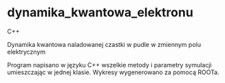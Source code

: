 # dynamika_kwantowa_elektronu
C++

Dynamika kwantowa naladowanej czastki w pudle w zmiennym polu elektrycznym

Program napisano w języku C++ wszelkie metody i parametry symulacji umieszczając w jednej klasie.
Wykresy wygenerowano za pomocą ROOTa.
